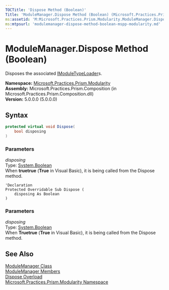 ```yaml
---
TOCTitle: 'Dispose Method (Boolean)'
Title: 'ModuleManager.Dispose Method (Boolean) (Microsoft.Practices.Prism.Modularity)'
ms:assetid: 'M:Microsoft.Practices.Prism.Modularity.ModuleManager.Dispose(System.Boolean)'
ms:mtpsurl: 'modulemanager-dispose-method-boolean-mspp-modularity.md'
---
```


# ModuleManager.Dispose Method (Boolean)

Disposes the associated [IModuleTypeLoader](/patterns-practices/reference/imoduletypeloader-interface-mspp-modularity)s.

**Namespace:** [Microsoft.Practices.Prism.Modularity](/patterns-practices/reference/mspp-modularity-namespace)  
**Assembly:** Microsoft.Practices.Prism.Composition (in Microsoft.Practices.Prism.Composition.dll)  
**Version:** 5.0.0.0 (5.0.0.0)

## Syntax

```C#
protected virtual void Dispose(
	bool disposing
)
```

### Parameters

*disposing*    
Type: [System.Boolean](http://msdn.microsoft.com/en-us/library/a28wyd50)  
When **truetrue** (**True** in Visual Basic), it is being called from the Dispose method.

```VB
'Declaration
Protected Overridable Sub Dispose ( 
	disposing As Boolean
)
```

### Parameters

*disposing*    
Type: [System.Boolean](http://msdn.microsoft.com/en-us/library/a28wyd50)  
When **Truetrue** (**True** in Visual Basic), it is being called from the Dispose method.

## See Also

[ModuleManager Class](/patterns-practices/reference/modulemanager-class-mspp-modularity)  
[ModuleManager Members](/patterns-practices/reference/modulemanager-members-mspp-modularity)  
[Dispose Overload](/patterns-practices/reference/modulemgr-dispose-method)  
[Microsoft.Practices.Prism.Modularity Namespace](/patterns-practices/reference/mspp-modularity-namespace)  